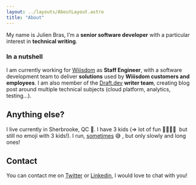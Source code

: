 ```yaml
---
layout: ../layouts/AboutLayout.astro
title: "About"
---
```


My name is Julien Bras, I’m a **senior software developer** with a particular interest in **technical writing**.

### In a nutshell

I am currently working for [Wiiisdom](https://wiiisdom.com/) as **Staff Engineer**, with a software development team to deliver **solutions** used by **Wiiisdom customers and employees**. I am also member of the [Draft.dev](http://draft.dev/) **writer team**, creating blog post around multiple technical subjects (cloud platform, analytics, testing...).

## Anything else?

I live currently in Sherbrooke, QC 🍁. I have 3 kids (⇒ lot of fun 👨‍👩‍👧‍👦  but still no emoji with 3 kids!). I run, [sometimes](https://statistik.d-u-v.org/getresultperson.php?runner=803064) 😅 , but only slowly and long ones!

## Contact

You can contact me on [Twitter](https://twitter.com/_julbrs) or [Linkedin](https://www.linkedin.com/in/julienbras/), I would love to chat with you!
